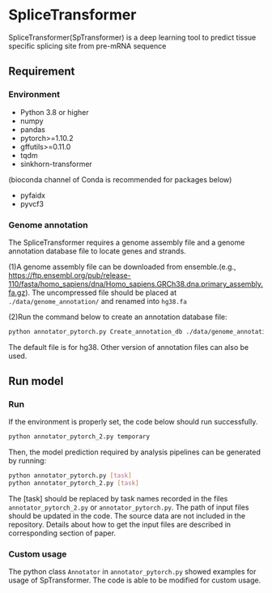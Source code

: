 # SpliceTransformer

SpliceTransformer(SpTransformer) is a deep learning tool to predict tissue specific splicing site from pre-mRNA sequence

## Requirement

### Environment

- Python 3.8 or higher
- numpy
- pandas
- pytorch>=1.10.2
- gffutils>=0.11.0
- tqdm
- sinkhorn-transformer

(bioconda channel of Conda is recommended for packages below)
- pyfaidx
- pyvcf3

### Genome annotation

The SpliceTransformer requires a genome assembly file and a genome annotation database file to locate genes and strands.

(1)A genome assembly file can be downloaded from ensemble.(e.g., https://ftp.ensembl.org/pub/release-110/fasta/homo_sapiens/dna/Homo_sapiens.GRCh38.dna.primary_assembly.fa.gz). The uncompressed file should be placed at `./data/genome_annotation/` and renamed into `hg38.fa`

(2)Run the command below to create an annotation database file:

```bash
python annotator_pytorch.py Create_annotation_db ./data/genome_annotation/gencode.v38.annotation.gtf.gz
```

The default file is for hg38. Other version of annotation files can also be used.

## Run model

### Run

If the environment is properly set, the code below should run successfully.

```bash
python annotator_pytorch_2.py temporary
```

Then, the model prediction required by analysis pipelines can be generated by running:

```bash
python annotator_pytorch.py [task]
python annotator_pytorch_2.py [task]
```

The [task] should be replaced by task names recorded in the files `annotator_pytorch_2.py` or `annotator_pytorch.py`. The path of input files should be updated in the code.
The source data are not included in the repository. Details about how to get the input files are described in corresponding section of paper.

### Custom usage

The python class `Annotator` in `annotator_pytorch.py` showed examples for usage of SpTransformer. The code is able to be modified for custom usage.
